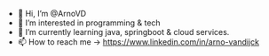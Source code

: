 - 👋  Hi, I’m @ArnoVD
- 👀  I’m interested in programming & tech
- 🌱  I’m currently learning java, springboot & cloud services.
- 📫  How to reach me -> https://www.linkedin.com/in/arno-vandijck

<!---
ArnoVD/ArnoVD is a ✨ special ✨ repository because its `README.md` (this file) appears on your GitHub profile.
You can click the Preview link to take a look at your changes.
--->
